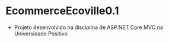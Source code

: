 # EcommerceEcoville0.1

- Projeto desenvolvido na disciplina de ASP.NET Core MVC na Universidade Positivo
